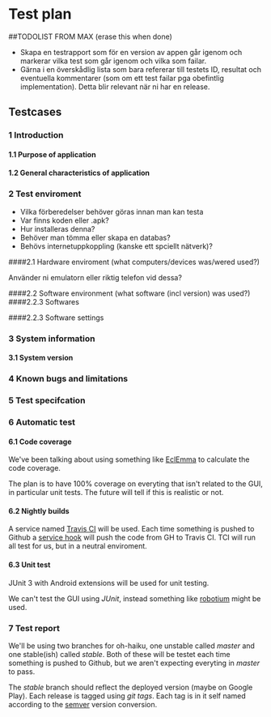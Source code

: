 # Test plan

##TODOLIST FROM MAX (erase this when done)
 - Skapa en testrapport som för en version av appen går igenom och markerar vilka test som går igenom och vilka som failar. 
 - Gärna i en överskådlig lista som bara refererar till testets ID, resultat och eventuella kommentarer (som om ett test failar pga obefintlig implementation). 
Detta blir relevant när ni har en release.

## Testcases

### 1 Introduction

#### 1.1 Purpose of application

#### 1.2 General characteristics of application

### 2 Test enviroment


 - Vilka förberedelser behöver göras innan man kan testa
 - Var finns koden eller .apk?
 - Hur installeras denna?
 - Behöver man tömma eller skapa en databas?
 - Behövs internetuppkoppling (kanske ett spciellt nätverk)?

####2.1 Hardware enviroment
(what computers/devices was/wered used?)

Använder ni emulatorn eller riktig telefon vid dessa?

####2.2 Software environment
(what software (incl version) was used?)
####2.2.3 Softwares

####2.2.3 Software settings

### 3 System information

#### 3.1 System version

### 4 Known bugs and limitations

### 5 Test specifcation

### 6 Automatic test

#### 6.1 Code coverage

We've been talking about using something like [EclEmma](http://www.eclemma.org/) to calculate the code coverage.

The plan is to have 100% coverage on everyting that isn't related to the GUI, in particular unit tests.
The future will tell if this is realistic or not.

#### 6.2 Nightly builds

A service named [Travis CI](http://travis-ci.org/) will be used.
Each time something is pushed to Github a [service hook](https://github.com/blog/964-all-of-the-hooks) 
will push the code from GH to Travis CI. TCI will run all test for us, but in a neutral enviroment.

#### 6.3 Unit test

JUnit 3 with Android extensions will be used for unit testing.

We can't test the GUI using *JUnit*, instead something like [robotium](http://code.google.com/p/robotium/) might be used.

### 7 Test report

We'll be using two branches for oh-haiku, one unstable called *master* and one stable(ish) called *stable*.
Both of these will be testet each time something is pushed to Github, but we aren't expecting everyting in *master* to pass.

The *stable* branch should reflect the deployed version (maybe on Google Play). Each release is tagged using *git tags*. Each tag is in it self named according to the [semver](http://semver.org/) version conversion.